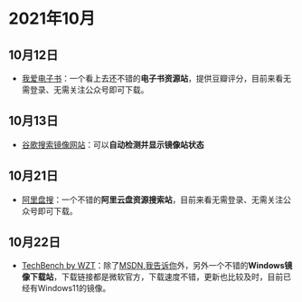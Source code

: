 # 2021年10月
## 10月12日
- [我爱电子书](https://www.52doc.com/)：一个看上去还不错的**电子书资源站**，提供豆瓣评分，目前来看无需登录、无需关注公众号即可下载。
## 10月13日
- [谷歌搜索镜像网站](https://www.guidebook.top/google/)：可以**自动检测并显示镜像站状态**
## 10月21日
- [阿里盘搜](https://www.alipanso.com/)：一个不错的**阿里云盘资源搜索站**，目前来看无需登录、无需关注公众号即可下载。
## 10月22日
- [TechBench by WZT](https://tb.rg-adguard.net/public.php?lang=zh-CN)：除了[MSDN,我告诉你](https://msdn.itellyou.cn/)外，另外一个不错的**Windows镜像下载站**，下载链接都是微软官方，下载速度不错，更新也比较及时，目前已经有Windows11的镜像。